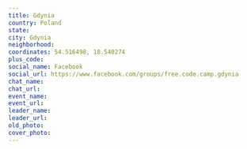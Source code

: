 ```yaml
---
title: Gdynia
country: Poland
state: 
city: Gdynia
neighborhood: 
coordinates: 54.516498, 18.540274
plus_code:
social_name: Facebook
social_url: https://www.facebook.com/groups/free.code.camp.gdynia
chat_name:
chat_url:
event_name:
event_url:
leader_name:
leader_url:
old_photo: 
cover_photo:
---
```


